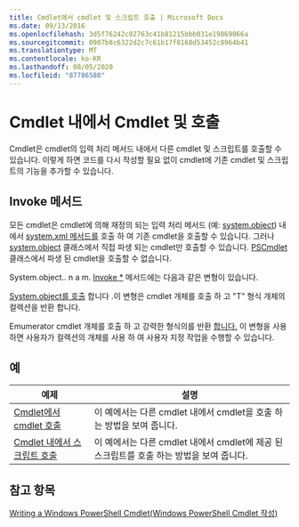 ```yaml
---
title: Cmdlet에서 cmdlet 및 스크립트 호출 | Microsoft Docs
ms.date: 09/13/2016
ms.openlocfilehash: 3d5f76242c02763c41b81215bbb031e19869066a
ms.sourcegitcommit: 0907b8c6322d2c7c61b17f8168d53452c8964b41
ms.translationtype: MT
ms.contentlocale: ko-KR
ms.lasthandoff: 08/05/2020
ms.locfileid: "87786580"
---
```

# <a name="invoking-cmdlets-and-scripts-within-a-cmdlet"></a>Cmdlet 내에서 Cmdlet 및 호출

Cmdlet은 cmdlet의 입력 처리 메서드 내에서 다른 cmdlet 및 스크립트를 호출할 수 있습니다. 이렇게 하면 코드를 다시 작성할 필요 없이 cmdlet에 기존 cmdlet 및 스크립트의 기능을 추가할 수 있습니다.

## <a name="the-invoke-method"></a>Invoke 메서드

모든 cmdlet은 cmdlet에 의해 재정의 되는 입력 처리 메서드 (예: [system.object](/dotnet/api/System.Management.Automation.Cmdlet.BeginProcessing)) 내에서 [system.xml 메서드를](/dotnet/api/System.Management.Automation.Cmdlet.Invoke) 호출 하 여 기존 cmdlet을 호출할 수 있습니다. 그러나 [system.object](/dotnet/api/System.Management.Automation.Cmdlet) 클래스에서 직접 파생 되는 cmdlet만 호출할 수 있습니다. [PSCmdlet](/dotnet/api/System.Management.Automation.PSCmdlet) 클래스에서 파생 된 cmdlet을 호출할 수 없습니다.

System.object.. n a m. [Invoke *](/dotnet/api/System.Management.Automation.Cmdlet.Invoke) 메서드에는 다음과 같은 변형이 있습니다.

[System.object를 호출](/dotnet/api/System.Management.Automation.Cmdlet.Invoke) 합니다 .이 변형은 cmdlet 개체를 호출 하 고 "T" 형식 개체의 컬렉션을 반환 합니다.

Emumerator cmdlet 개체를 호출 하 고 강력한 형식의를 반환 [합니다.](/dotnet/api/System.Management.Automation.Cmdlet.Invoke) 이 변형을 사용 하면 사용자가 컬렉션의 개체를 사용 하 여 사용자 지정 작업을 수행할 수 있습니다.

## <a name="examples"></a>예

|예제|설명|
|-------------|-----------------|
|[Cmdlet에서 cmdlet 호출](./how-to-invoke-a-cmdlet-from-within-a-cmdlet.md)|이 예에서는 다른 cmdlet 내에서 cmdlet을 호출 하는 방법을 보여 줍니다.|
|[Cmdlet 내에서 스크립트 호출](./how-to-invoke-scripts-within-a-cmdlet.md)|이 예에서는 다른 cmdlet 내에서 cmdlet에 제공 된 스크립트를 호출 하는 방법을 보여 줍니다.|

## <a name="see-also"></a>참고 항목

[Writing a Windows PowerShell Cmdlet(Windows PowerShell Cmdlet 작성)](./writing-a-windows-powershell-cmdlet.md)
